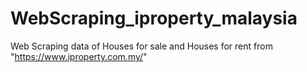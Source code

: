 # WebScraping_iproperty_malaysia
Web Scraping data of Houses for sale and Houses for rent from "https://www.iproperty.com.my/"
